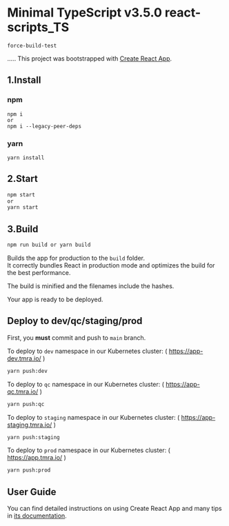 # Minimal TypeScript v3.5.0 react-scripts_TS

`force-build-test`

.....
This project was bootstrapped with [Create React App](https://github.com/facebook/create-react-app).

## 1.Install

### npm

```
npm i
or
npm i --legacy-peer-deps
```

### yarn

```
yarn install
```

## 2.Start

```sh
npm start
or
yarn start
```

## 3.Build

```sh
npm run build or yarn build
```

Builds the app for production to the `build` folder.<br>
It correctly bundles React in production mode and optimizes the build for the best performance.

The build is minified and the filenames include the hashes.<br>

Your app is ready to be deployed.

## Deploy to dev/qc/staging/prod

First, you **must** commit and push to `main` branch.

To deploy to `dev` namespace in our Kubernetes cluster: ( https://app-dev.tmra.io/ )

```bash
yarn push:dev
```

To deploy to `qc` namespace in our Kubernetes cluster: ( https://app-qc.tmra.io/ )

```bash
yarn push:qc
```

To deploy to `staging` namespace in our Kubernetes cluster: ( https://app-staging.tmra.io/ )

```bash
yarn push:staging
```

To deploy to `prod` namespace in our Kubernetes cluster: ( https://app.tmra.io/ )

```bash
yarn push:prod
```

## User Guide

You can find detailed instructions on using Create React App and many tips in [its documentation](https://facebook.github.io/create-react-app/).
